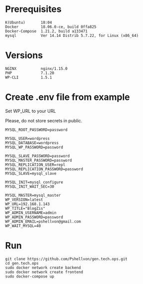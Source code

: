 
# Prerequisites

```
K(Ubuntu)       18:04
Docker          18.06.0-ce, build 0ffa825
Docker-Compose  1.21.2, build a133471
mysql           Ver 14.14 Distrib 5.7.22, for Linux (x86_64)
```

# Versions

```
NGINX           nginx/1.15.0
PHP             7.1.20
WP-CLI          1.5.1
```

# Create .env file from example

Set WP_URL to your URL

Please, do not store secrets in public.

```
MYSQL_ROOT_PASSWORD=password

MYSQL_USER=wordpress
MYSQL_DATABASE=wordpress
MYSQL_WP_PASSWORD=password

MYSQL_SLAVE_PASSWORD=password
MYSQL_MASTER_PASSWORD=password
MYSQL_REPLICATION_USER=repl
MYSQL_REPLICATION_PASSWORD=password
MYSQL_SLAVE=mysql_slave

MYSQL_INIT=mysql_configure
MYSQL_INIT_WAIT_SEC=30

MYSQL_MASTER=mysql_master
WP_VERSION=latest
WP_URL=192.168.1.143
WP_TITLE="BlogZis"
WP_ADMIN_USERNAME=admin
WP_ADMIN_PASSWORD=password
WP_ADMIN_EMAIL=pshellvon@gmail.com
WP_WAIT_MYSQL=40
```


# Run

```
git clone https://github.com/Pshellvon/gen.tech.ops.git
cd gen.tech.ops
sudo docker network create backend
sudo docker network create frontend
sudo docker-compose up
```

